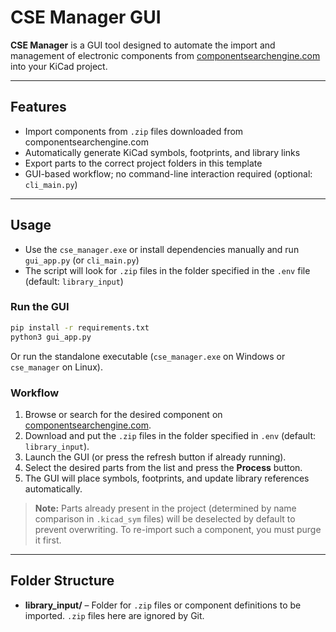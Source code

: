 # CSE Manager GUI

**CSE Manager** is a GUI tool designed to automate the import and management of electronic components from [componentsearchengine.com](https://componentsearchengine.com/) into your KiCad project.

---

## Features

* Import components from `.zip` files downloaded from componentsearchengine.com
* Automatically generate KiCad symbols, footprints, and library links
* Export parts to the correct project folders in this template
* GUI-based workflow; no command-line interaction required (optional: `cli_main.py`)

---

## Usage

* Use the `cse_manager.exe` or install dependencies manually and run `gui_app.py` (or `cli_main.py`)
* The script will look for `.zip` files in the folder specified in the `.env` file (default: `library_input`)

### Run the GUI

```bash
pip install -r requirements.txt
python3 gui_app.py
```

Or run the standalone executable (`cse_manager.exe` on Windows or `cse_manager` on Linux).

### Workflow

1. Browse or search for the desired component on [componentsearchengine.com](https://componentsearchengine.com/).
2. Download and put the `.zip` files in the folder specified in `.env` (default: `library_input`).
3. Launch the GUI (or press the refresh button if already running).
4. Select the desired parts from the list and press the **Process** button.
5. The GUI will place symbols, footprints, and update library references automatically.

> **Note:** Parts already present in the project (determined by name comparison in `.kicad_sym` files) will be deselected by default to prevent overwriting. To re-import such a component, you must purge it first.

---

## Folder Structure

* **library_input/** – Folder for `.zip` files or component definitions to be imported. `.zip` files here are ignored by Git.
